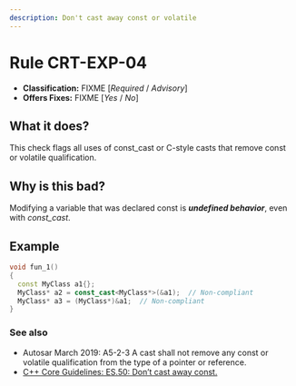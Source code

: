 ```yaml
---
description: Don't cast away const or volatile
---
```


# Rule CRT-EXP-04

* **Classification:** FIXME \[_Required_ / _Advisory_]
* **Offers Fixes:** FIXME \[_Yes_ / _No_]

## What it does?

This check flags all uses of const\_cast or C-style casts that remove const or volatile qualification.

## Why is this bad?

Modifying a variable that was declared const is _**undefined behavior**_, even with _const\_cast_.

## Example

```cpp
void fun_1() 
{ 
  const MyClass a1{};
  MyClass* a2 = const_cast<MyClass*>(&a1);  // Non-compliant
  MyClass* a3 = (MyClass*)&a1;  // Non-compliant
}
```

### See also

* Autosar March 2019: A5-2-3 A cast shall not remove any const or volatile qualification from the type of a pointer or reference.
* [C++ Core Guidelines: ES.50: Don’t cast away const.](https://isocpp.github.io/CppCoreGuidelines/CppCoreGuidelines#Res-casts-const)
